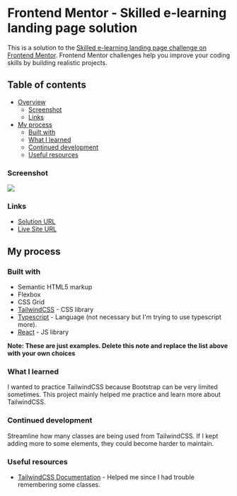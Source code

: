 # Frontend Mentor - Skilled e-learning landing page solution

This is a solution to the [Skilled e-learning landing page challenge on Frontend Mentor](https://www.frontendmentor.io/challenges/skilled-elearning-landing-page-S1ObDrZ8q). Frontend Mentor challenges help you improve your coding skills by building realistic projects.

## Table of contents

- [Overview](#overview)
  - [Screenshot](#screenshot)
  - [Links](#links)
- [My process](#my-process)
  - [Built with](#built-with)
  - [What I learned](#what-i-learned)
  - [Continued development](#continued-development)
  - [Useful resources](#useful-resources)

### Screenshot

![](./screenshot.jpg)

### Links

- [Solution URL](https://github.com/andrewkerr3956/skilled-e-learning-landing-page)
- [Live Site URL](https://skilled-e-learning-landing-page-six.vercel.app/)

## My process

### Built with

- Semantic HTML5 markup
- Flexbox
- CSS Grid
- [TailwindCSS](https://tailwindcss.com) - CSS library
- [Typescript](https://www.typescriptlang.org/) - Language (not necessary but I'm trying to use typescript more).
- [React](https://reactjs.org/) - JS library

**Note: These are just examples. Delete this note and replace the list above with your own choices**

### What I learned

I wanted to practice TailwindCSS because Bootstrap can be very limited sometimes.
This project mainly helped me practice and learn more about TailwindCSS.

### Continued development

Streamline how many classes are being used from TailwindCSS. If I kept adding more to some elements, they could become harder to maintain.

### Useful resources

- [TailwindCSS Documentation](https://www.example.com) - Helped me since I had trouble remembering some classes.
